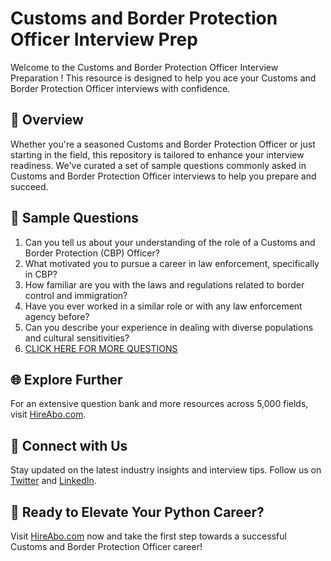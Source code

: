 # Customs and Border Protection Officer Interview Prep

Welcome to the Customs and Border Protection Officer Interview Preparation ! This resource is designed to help you ace your Customs and Border Protection Officer interviews with confidence.

## 🚀 Overview

Whether you're a seasoned Customs and Border Protection Officer or just starting in the field, this repository is tailored to enhance your interview readiness. We've curated a set of sample questions commonly asked in Customs and Border Protection Officer interviews to help you prepare and succeed.

## 📝 Sample Questions

1. Can you tell us about your understanding of the role of a Customs and Border Protection (CBP) Officer?
2. What motivated you to pursue a career in law enforcement, specifically in CBP?
3. How familiar are you with the laws and regulations related to border control and immigration?
4. Have you ever worked in a similar role or with any law enforcement agency before?
5. Can you describe your experience in dealing with diverse populations and cultural sensitivities?
6. [CLICK HERE FOR MORE QUESTIONS](https://hireabo.com/job/9_3_19/Customs%20and%20Border%20Protection%20Officer)

## 🌐 Explore Further

For an extensive question bank and more resources across 5,000 fields, visit [HireAbo.com](https://www.hireabo.com).

## 📱 Connect with Us

Stay updated on the latest industry insights and interview tips. Follow us on [Twitter](https://twitter.com/hireabo) and [LinkedIn](https://www.linkedin.com/in/hire-abo-3609972a8/).

## 🚀 Ready to Elevate Your Python Career?

Visit [HireAbo.com](https://www.hireabo.com) now and take the first step towards a successful Customs and Border Protection Officer career!
